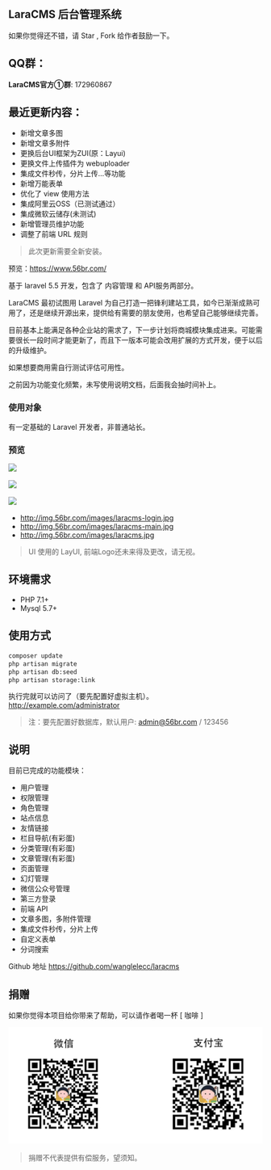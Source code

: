 ## LaraCMS 后台管理系统 

如果你觉得还不错，请 Star , Fork 给作者鼓励一下。

## QQ群：
**LaraCMS官方①群**: 172960867

## 最近更新内容：
- 新增文章多图
- 新增文章多附件
- 更换后台UI框架为ZUI(原：Layui)
- 更换文件上传插件为 webuploader
- 集成文件秒传，分片上传...等功能
- 新增万能表单
- 优化了 view 使用方法
- 集成阿里云OSS（已测试通过）
- 集成微软云储存(未测试)
- 新增管理员维护功能
- 调整了前端 URL 规则

> 此次更新需要全新安装。

预览：https://www.56br.com/

基于 laravel 5.5 开发，包含了 内容管理 和 API服务两部分。

LaraCMS 最初试图用 Laravel 为自己打造一把锋利建站工具，如今已渐渐成熟可用了，还是继续开源出来，提供给有需要的朋友使用，也希望自己能够继续完善。

目前基本上能满足各种企业站的需求了，下一步计划将商城模块集成进来。可能需要很长一段时间才能更新了，而且下一版本可能会改用扩展的方式开发，便于以后的升级维护。

如果想要商用需自行测试评估可用性。

之前因为功能变化频繁，未写使用说明文档，后面我会抽时间补上。

### 使用对象
有一定基础的 Laravel 开发者，非普通站长。

### 预览

<p><img src="http://img.56br.com/images/laracms-login.png"></p>
<p><img src="http://img.56br.com/images/laracms-main.png"></p>
<p><img src="http://img.56br.com/images/laracms.jpg"></p>

- http://img.56br.com/images/laracms-login.jpg
- http://img.56br.com/images/laracms-main.jpg
- http://img.56br.com/images/laracms.jpg

> UI 使用的 LayUI, 前端Logo还未来得及更改，请无视。

## 环境需求

- PHP 7.1+
- Mysql 5.7+

## 使用方式

```shell
composer update
php artisan migrate
php artisan db:seed
php artisan storage:link
```
执行完就可以访问了（要先配置好虚拟主机）。
http://example.com/administrator

> 注：要先配置好数据库，默认用户: admin@56br.com / 123456

## 说明

目前已完成的功能模块：
- 用户管理
- 权限管理
- 角色管理
- 站点信息
- 友情链接
- 栏目导航(有彩蛋)
- 分类管理(有彩蛋)
- 文章管理(有彩蛋)
- 页面管理
- 幻灯管理
- 微信公众号管理
- 第三方登录
- 前端 API
- 文章多图，多附件管理
- 集成文件秒传，分片上传
- 自定义表单
- 分词搜索

Github 地址 https://github.com/wanglelecc/laracms

## 捐赠
如果你觉得本项目给你带来了帮助，可以请作者喝一杯 [ 咖啡 ]

<p><img src="./public/images/pay.jpg"></p>

> 捐赠不代表提供有偿服务，望须知。
